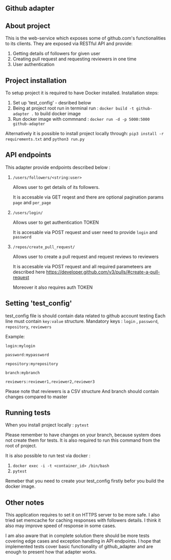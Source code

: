 ## Github adapter

## About project
This is the web-service which exposes some of github.com's functionalities to its clients. They are exposed via RESTful API and provide:
1. Getting details of followers for given user
1. Creating pull request and requesting reviewers in one time
1. User authentication 

## Project installation

To setup project it is required to have Docker installed.
Installation steps:
1. Set up 'test_config' - desribed below
1. Being at project root run in terminal run :  `docker build -t github-adapter .` to build docker image 
1. Run docker image with commnand : `docker run -d -p 5000:5000 github-adapter`

Alternatively it is possible to install project locally through:
`pip3 install -r requirements.txt`
and
`python3 run.py`

## API endpoints

This adapter provide endpoints described below :

1. `/users/followers/<string:user>`

    Allows user to get details of its followers.
    
    It is accesable via GET reqest and there are optional pagination params `page` and `per_page`

1. `/users/login/`
    
    Allows user to get authentication TOKEN
    
    It is accesable via POST request and user need to provide `login` and `password`
1. `/repos/create_pull_request/`  

    Allows user to create a pull request and request reviews to reviewers
    
    It is accesable via POST request and all required parameteers are described here https://developer.github.com/v3/pulls/#create-a-pull-request
    
    Moreover it also requires auth TOKEN
    

## Setting 'test_config'
test_config file is should contain data related to github account testing
Each line must contain `key:value` structure.
Mandatory keys : `login` , `password`, `repository`, `reviewers`

Example: 

`login:mylogin`

`password:mypassword`

`repository:myrepository`

`branch:mybranch`

`reviewers:reviewer1,reviewer2,reviewer3`

Please note that reviewers is a CSV structure
And branch should contain changes compared to master


## Running tests

When you install project locally :
`pytest`

Please remember to have changes on your branch, because system does not create them for tests.
It is also required to run this command from the root of project.

It is also possible to run test via docker : 

1. `docker exec -i -t <container_id> /bin/bash`
1. `pytest`

Remeber that you need to create your test_config firstly befor you build the docker image.

## Other notes

This application requires to set it on HTTPS server to be more safe.
I also tried set memcache for caching responses with followers details.
I think it also may improve speed of response in some cases.

I am also aware that in complete solution there should be more tests covering edge cases and exception handling in API endpoints.
I hope that implemented tests cover basic functionality of github_adapter and are enough to present how that adapter works.


